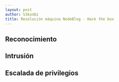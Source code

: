 ```yaml
---
layout: post
author: S3konDz
title: Resolución máquina NodeBlog - Hack the box
---
```

## Reconocimiento
## Intrusión
## Escalada de privilegios 
